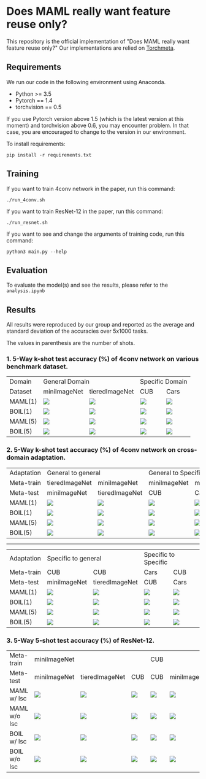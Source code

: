 # Does MAML really want feature reuse only?

This repository is the official implementation of "Does MAML really want feature reuse only?"
Our implementations are relied on [Torchmeta](https://github.com/tristandeleu/pytorch-meta). 

## Requirements

We run our code in the following environment using Anaconda.

- Python >= 3.5
- Pytorch == 1.4
- torchvision == 0.5

If you use Pytorch version above 1.5 (which is the latest version at this moment) and torchvision above 0.6, you may encounter problem. In that case, you are encouraged to change to the version in our environment.

To install requirements:

```setup
pip install -r requirements.txt
```

## Training

If you want to train 4conv network in the paper, run this command:

```train
./run_4conv.sh
```

If you want to train ResNet-12 in the paper, run this command:

```train
./run_resnet.sh
```

If you want to see and change the arguments of training code, run this command:
```
python3 main.py --help
```

## Evaluation

To evaluate the model(s) and see the results, please refer to the `analysis.ipynb`


## Results

All results were reproduced by our group and reported as the average and standard deviation of the accuracies over 5x1000 tasks.

The values in parenthesis are the number of shots.

### 1. 5-Way k-shot test accuracy (%) of 4conv network on various benchmark dataset.

<table align="center" style="margin: 0px auto;">
    <tr>
        <td>Domain</td>
        <td colspan="2">General Domain</td>
        <td colspan="2">Specific Domain</td> 
    </tr>
    <tr>
        <td>Dataset</td>
        <td>miniImageNet</td>
        <td>tieredImageNet</td>
        <td>CUB</td>
        <td>Cars</td>
    </tr>
    <tr>
        <td>MAML(1)</td>
        <td><img src="https://latex.codecogs.com/gif.latex?48.47 \pm 0.26" /></td>
        <td><img src="https://latex.codecogs.com/gif.latex?48.80 \pm 0.34" /></td>
        <td><img src="https://latex.codecogs.com/gif.latex?53.70 \pm 0.42" /></td>
        <td><img src="https://latex.codecogs.com/gif.latex?38.16 \pm 0.20" /></td>
    </tr>
    <tr>
        <td>BOIL(1)</td>
        <td><img src="https://latex.codecogs.com/gif.latex?49.65 \pm 0.19" /></td>
        <td><img src="https://latex.codecogs.com/gif.latex?50.00 \pm 0.35" /></td>
        <td><img src="https://latex.codecogs.com/gif.latex?60.45 \pm 0.45" /></td>
        <td><img src="https://latex.codecogs.com/gif.latex?65.11 \pm 0.36" /></td>
    </tr>
    <tr>
        <td>MAML(5)</td>
        <td><img src="https://latex.codecogs.com/gif.latex?60.36 \pm 0.25" /></td>
        <td><img src="https://latex.codecogs.com/gif.latex?64.27 \pm 0.27" /></td>
        <td><img src="https://latex.codecogs.com/gif.latex?65.11 \pm 0.07" /></td>
        <td><img src="https://latex.codecogs.com/gif.latex?45.36 \pm 0.23" /></td>
    </tr>
    <tr>
        <td>BOIL(5)</td>
        <td><img src="https://latex.codecogs.com/gif.latex?65.32 \pm 0.34" /></td>
        <td><img src="https://latex.codecogs.com/gif.latex?69.64 \pm 0.20" /></td>
        <td><img src="https://latex.codecogs.com/gif.latex?74.12 \pm 0.24" /></td>
        <td><img src="https://latex.codecogs.com/gif.latex?65.70 \pm 0.17" /></td>
    </tr>
</table>


### 2. 5-Way k-shot test accuracy (%) of 4conv network on cross-domain adaptation.

<table align="center" style="margin: 0px auto;">
    <tr>
        <td>Adaptation</td>
        <td colspan="2">General to general</td>
        <td colspan="2">General to Specific</td> 
    </tr>
    <tr>
        <td>Meta-train</td>
        <td>tieredImageNet</td>
        <td>miniImageNet</td>
        <td>miniImageNet</td>
        <td>miniImageNet</td>
    </tr>
    <tr>
        <td>Meta-test</td>
        <td>miniImageNet</td>
        <td>tieredImageNet</td>
        <td>CUB</td>
        <td>Cars</td>
    </tr>
    <tr>
        <td>MAML(1)</td>
        <td><img src="https://latex.codecogs.com/gif.latex?49.45 \pm 0.31" /></td>
        <td><img src="https://latex.codecogs.com/gif.latex?52.31 \pm 0.33" /></td>
        <td><img src="https://latex.codecogs.com/gif.latex?40.36 \pm 0.12" /></td>
        <td><img src="https://latex.codecogs.com/gif.latex?35.27 \pm 0.11" /></td>
    </tr>
    <tr>
        <td>BOIL(1)</td>
        <td><img src="https://latex.codecogs.com/gif.latex?51.35 \pm 0.18" /></td>
        <td><img src="https://latex.codecogs.com/gif.latex?54.09 \pm 0.41" /></td>
        <td><img src="https://latex.codecogs.com/gif.latex?44.38 \pm 0.11" /></td>
        <td><img src="https://latex.codecogs.com/gif.latex?37.16 \pm 0.35" /></td>
    </tr>
    <tr>
        <td>MAML(5)</td>
        <td><img src="https://latex.codecogs.com/gif.latex?65.31 \pm 0.12" /></td>
        <td><img src="https://latex.codecogs.com/gif.latex?64.88 \pm 0.28" /></td>
        <td><img src="https://latex.codecogs.com/gif.latex?51.34 \pm 0.24" /></td>
        <td><img src="https://latex.codecogs.com/gif.latex?44.29 \pm 0.28" /></td>
    </tr>
    <tr>
        <td>BOIL(5)</td>
        <td><img src="https://latex.codecogs.com/gif.latex?70.76 \pm 0.14" /></td>
        <td><img src="https://latex.codecogs.com/gif.latex?68.97 \pm 0.24" /></td>
        <td><img src="https://latex.codecogs.com/gif.latex?60.11 \pm 0.32" /></td>
        <td><img src="https://latex.codecogs.com/gif.latex?50.92 \pm 0.22" /></td>
    </tr>
</table>

---

<table align="center" style="margin: 0px auto;">
    <tr>
        <td>Adaptation</td>
        <td colspan="2">Specific to general</td>
        <td colspan="2">Specific to Specific</td> 
    </tr>
    <tr>
        <td>Meta-train</td>
        <td>CUB</td>
        <td>CUB</td>
        <td>Cars</td>
        <td>CUB</td>
    </tr>
    <tr>
        <td>Meta-test</td>
        <td>miniImageNet</td>
        <td>tieredImageNet</td>
        <td>CUB</td>
        <td>Cars</td>
    </tr>
    <tr>
        <td>MAML(1)</td>
        <td><img src="https://latex.codecogs.com/gif.latex?31.11 \pm 0.21" /></td>
        <td><img src="https://latex.codecogs.com/gif.latex?34.14 \pm 0.29" /></td>
        <td><img src="https://latex.codecogs.com/gif.latex?26.27 \pm 0.10" /></td>
        <td><img src="https://latex.codecogs.com/gif.latex?31.08 \pm 0.18" /></td>
    </tr>
    <tr>
        <td>BOIL(1)</td>
        <td><img src="https://latex.codecogs.com/gif.latex?35.11 \pm 0.27" /></td>
        <td><img src="https://latex.codecogs.com/gif.latex?37.88 \pm 0.23" /></td>
        <td><img src="https://latex.codecogs.com/gif.latex?33.13 \pm 0.29" /></td>
        <td><img src="https://latex.codecogs.com/gif.latex?34.51 \pm 0.13" /></td>
    </tr>
    <tr>
        <td>MAML(5)</td>
        <td><img src="https://latex.codecogs.com/gif.latex?38.74 \pm 0.17" /></td>
        <td><img src="https://latex.codecogs.com/gif.latex?42.11 \pm 0.23" /></td>
        <td><img src="https://latex.codecogs.com/gif.latex?30.50 \pm 0.21" /></td>
        <td><img src="https://latex.codecogs.com/gif.latex?39.74 \pm 0.19" /></td>
    </tr>
    <tr>
        <td>BOIL(5)</td>
        <td><img src="https://latex.codecogs.com/gif.latex?47.63 \pm 0.29" /></td>
        <td><img src="https://latex.codecogs.com/gif.latex?49.96 \pm 0.10" /></td>
        <td><img src="https://latex.codecogs.com/gif.latex?42.52 \pm 0.12" /></td>
        <td><img src="https://latex.codecogs.com/gif.latex?43.73 \pm 0.23" /></td>
    </tr>
</table>

### 3. 5-Way 5-shot test accuracy (%) of ResNet-12.

<table align="center" style="margin: 0px auto;">
    <tr>
        <td>Meta-train</td>
        <td colspan="3">miniImageNet</td>
        <td colspan="3">CUB</td>
    </tr>
    <tr>
        <td>Meta-test</td>
        <td>miniImageNet</td>
        <td>tieredImageNet</td>
        <td>CUB</td>
        <td>CUB</td>
        <td>miniImageNet</td>
        <td>Cars</td>
    </tr>
    <tr>
        <td>MAML w/ lsc</td>
        <td><img src="https://latex.codecogs.com/gif.latex?67.96 \pm 0.28" /></td>
        <td><img src="https://latex.codecogs.com/gif.latex?71.56 \pm 0.29" /></td>
        <td><img src="https://latex.codecogs.com/gif.latex?55.61 \pm 0.43" /></td>
        <td><img src="https://latex.codecogs.com/gif.latex?77.51 \pm 0.17" /></td>
        <td><img src="https://latex.codecogs.com/gif.latex?42.34 \pm 0.16" /></td>
        <td><img src="https://latex.codecogs.com/gif.latex?37.97 \pm 0.29" /></td>
    </tr>
    <tr>
        <td>MAML w/o lsc</td>
        <td><img src="https://latex.codecogs.com/gif.latex?66.03 \pm 0.18" /></td>
        <td><img src="https://latex.codecogs.com/gif.latex?69.43 \pm 0.22" /></td>
        <td><img src="https://latex.codecogs.com/gif.latex?52.10 \pm 0.21" /></td>
        <td><img src="https://latex.codecogs.com/gif.latex?70.90 \pm 0.31" /></td>
        <td><img src="https://latex.codecogs.com/gif.latex?37.32 \pm 0.25" /></td>
        <td><img src="https://latex.codecogs.com/gif.latex?33.94 \pm 0.31" /></td>
    </tr>
    <tr>
        <td>BOIL w/ lsc</td>
        <td><img src="https://latex.codecogs.com/gif.latex?69.68 \pm 0.25" /></td>
        <td><img src="https://latex.codecogs.com/gif.latex?71.43 \pm 0.38" /></td>
        <td><img src="https://latex.codecogs.com/gif.latex?61.00 \pm 0.36" /></td>
        <td><img src="https://latex.codecogs.com/gif.latex?81.54 \pm 0.14" /></td>
        <td><img src="https://latex.codecogs.com/gif.latex?44.54 \pm 0.20" /></td>
        <td><img src="https://latex.codecogs.com/gif.latex?40.05 \pm 0.39" /></td>
    </tr>
    <tr>
        <td>BOIL w/o lsc</td>
        <td><img src="https://latex.codecogs.com/gif.latex?70.90 \pm 0.20" /></td>
        <td><img src="https://latex.codecogs.com/gif.latex?74.29 \pm 0.31" /></td>
        <td><img src="https://latex.codecogs.com/gif.latex?61.83 \pm 0.49" /></td>
        <td><img src="https://latex.codecogs.com/gif.latex?83.23 \pm 0.14" /></td>
        <td><img src="https://latex.codecogs.com/gif.latex?44.62 \pm 0.10" /></td>
        <td><img src="https://latex.codecogs.com/gif.latex?40.86 \pm 0.35" /></td>
    </tr>
</table>
